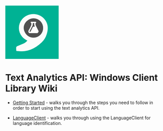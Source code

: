 ![Text Analytics](Images/TextAnalytics.png)

# Text Analytics API: Windows Client Library Wiki

* [Getting Started](/getting-started.md) - walks you through the steps you need to follow in order to start using the text analytics API.

* [LanguageClient](/language-client.md) - walks you through using the LanguageClient for language identification.
